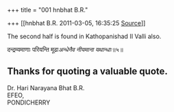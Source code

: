 +++
title = "001 hnbhat B.R."

+++
[[hnbhat B.R.	2011-03-05, 16:35:25 [Source](https://groups.google.com/g/samskrita/c/FO88NWTk6Xw)]]



The second half is found in Kathopanishad II Valli also.

  

दन्द्रम्यमाणाः परियन्ति मूढा*अन्धेनैव नीयमाना यथान्धाः*॥५॥

  

Thanks for quoting a valuable quote.  
--  
Dr. Hari Narayana Bhat B.R.  
EFEO,  
PONDICHERRY  

